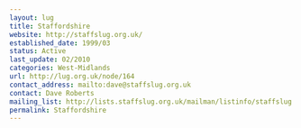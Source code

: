 ```yaml
---
layout: lug
title: Staffordshire
website: http://staffslug.org.uk/
established_date: 1999/03
status: Active
last_update: 02/2010
categories: West-Midlands
url: http://lug.org.uk/node/164
contact_address: mailto:dave@staffslug.org.uk
contact: Dave Roberts
mailing_list: http://lists.staffslug.org.uk/mailman/listinfo/staffslug
permalink: Staffordshire
---
```

